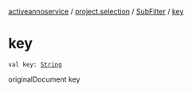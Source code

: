 [activeannoservice](../../index.md) / [project.selection](../index.md) / [SubFilter](index.md) / [key](./key.md)

# key

`val key: `[`String`](https://kotlinlang.org/api/latest/jvm/stdlib/kotlin/-string/index.html)

originalDocument key

